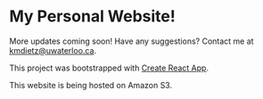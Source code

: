 # My Personal Website!

More updates coming soon! Have any suggestions? Contact me at [kmdietz@uwaterloo.ca](mailto:kmdietz@uwaterloo.ca).

This project was bootstrapped with [Create React App](https://github.com/facebook/create-react-app).

This website is being hosted on Amazon S3.
